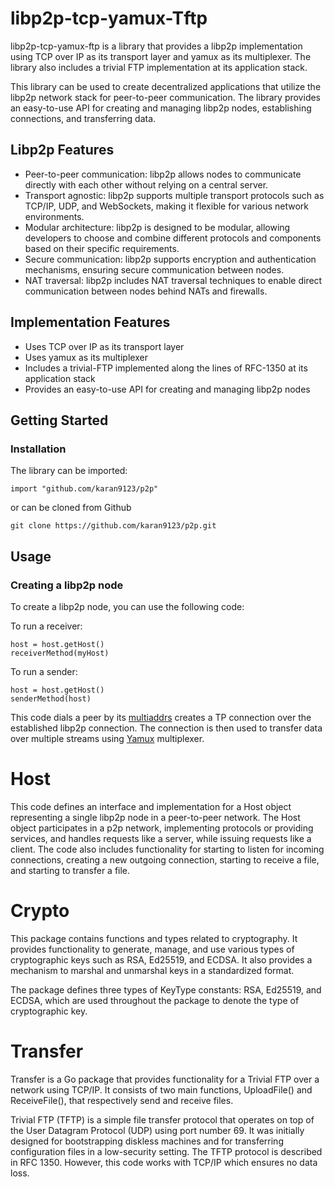 # libp2p-tcp-yamux-Tftp

 libp2p-tcp-yamux-ftp is a library that provides a libp2p implementation using TCP over IP as its transport layer and yamux as its multiplexer. The library also includes a trivial FTP implementation at its application stack.

This library can be used to create decentralized applications that utilize the libp2p network stack for peer-to-peer communication. The library provides an easy-to-use API for creating and managing libp2p nodes, establishing connections, and transferring data.

## Libp2p Features
- Peer-to-peer communication: libp2p allows nodes to communicate directly with each other without relying on a central server.
- Transport agnostic: libp2p supports multiple transport protocols such as TCP/IP, UDP, and WebSockets, making it flexible for various network environments.
- Modular architecture: libp2p is designed to be modular, allowing developers to choose and combine different protocols and components based on their specific requirements.
- Secure communication: libp2p supports encryption and authentication mechanisms, ensuring secure communication between nodes.
- NAT traversal: libp2p includes NAT traversal techniques to enable direct communication between nodes behind NATs and firewalls.

## Implementation Features

- Uses TCP over IP as its transport layer
- Uses yamux as its multiplexer
- Includes a trivial-FTP implemented along the lines of RFC-1350 at its application stack
- Provides an easy-to-use API for creating and managing libp2p nodes


## Getting Started

### Installation
The library can be imported:

```
import "github.com/karan9123/p2p"
```
or can be cloned from Github
```
git clone https://github.com/karan9123/p2p.git
```

## Usage

### Creating a libp2p node

To create a libp2p node, you can use the following code:

To run a receiver:
```
host = host.getHost()
receiverMethod(myHost)
```
To run a sender:
```
host = host.getHost()
senderMethod(host)
```
This code dials a peer by its [multiaddrs](https://github.com/multiformats/multiaddr)  creates a TP 
connection over the established libp2p connection. The connection is then used to transfer data over multiple streams using [Yamux](https://github.com/hashicorp/yamux#readme) multiplexer.

# Host
This code defines an interface and implementation for a Host object representing a 
single libp2p node in a peer-to-peer network. The Host object participates in a p2p 
network, implementing protocols or providing services, and handles requests like a server, 
while issuing requests like a client. The code also includes functionality for starting to 
listen for incoming connections, creating a new outgoing connection, starting to receive a 
file, and starting to transfer a file.

# Crypto
This package contains functions and types related to cryptography. 
It provides functionality to generate, manage, and use various types of cryptographic keys 
such as RSA, Ed25519, and ECDSA. It also provides a mechanism to marshal and unmarshal keys 
in a standardized format.

The package defines three types of KeyType constants: 
RSA, Ed25519, and ECDSA, which are used throughout the package to denote the 
type of cryptographic key.

# Transfer

Transfer is a Go package that provides functionality for a Trivial FTP over a network using TCP/IP.
It consists of two main functions, UploadFile() and ReceiveFile(), that respectively send and receive files.

Trivial FTP (TFTP) is a simple file transfer protocol that operates on top of the User Datagram Protocol (UDP) 
using port number 69. It was initially designed for bootstrapping diskless machines and for 
transferring configuration files in a low-security setting. The TFTP protocol is described in RFC 1350. However, this code works with TCP/IP which 
ensures no data loss.



